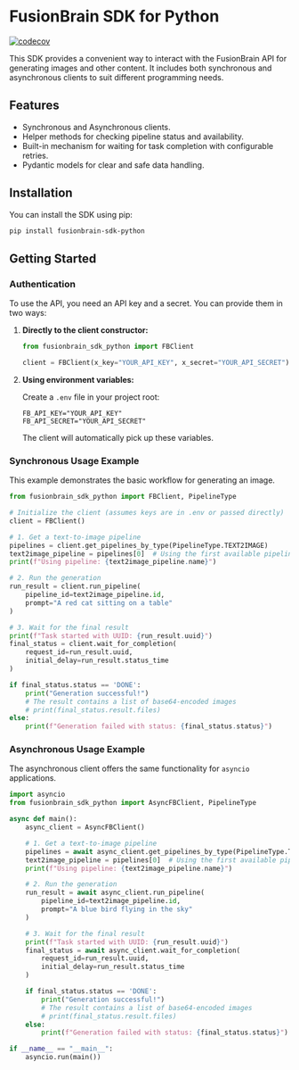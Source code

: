 # FusionBrain SDK for Python

[![codecov](https://codecov.io/github/FusionBrain26/fusionbrain-sdk-python/graph/badge.svg?token=OR5CTTH4X4)](https://codecov.io/github/FusionBrain26/fusionbrain-sdk-python)

This SDK provides a convenient way to interact with the FusionBrain API for generating images and other content. It includes both synchronous and asynchronous clients to suit different programming needs.

## Features

-   Synchronous and Asynchronous clients.
-   Helper methods for checking pipeline status and availability.
-   Built-in mechanism for waiting for task completion with configurable retries.
-   Pydantic models for clear and safe data handling.

## Installation

You can install the SDK using pip:

```bash
pip install fusionbrain-sdk-python
```

## Getting Started

### Authentication

To use the API, you need an API key and a secret. You can provide them in two ways:

1.  **Directly to the client constructor:**

    ```python
    from fusionbrain_sdk_python import FBClient

    client = FBClient(x_key="YOUR_API_KEY", x_secret="YOUR_API_SECRET")
    ```

2.  **Using environment variables:**

    Create a `.env` file in your project root:

    ```
    FB_API_KEY="YOUR_API_KEY"
    FB_API_SECRET="YOUR_API_SECRET"
    ```

    The client will automatically pick up these variables.

### Synchronous Usage Example

This example demonstrates the basic workflow for generating an image.

```python
from fusionbrain_sdk_python import FBClient, PipelineType

# Initialize the client (assumes keys are in .env or passed directly)
client = FBClient()

# 1. Get a text-to-image pipeline
pipelines = client.get_pipelines_by_type(PipelineType.TEXT2IMAGE)
text2image_pipeline = pipelines[0]  # Using the first available pipeline
print(f"Using pipeline: {text2image_pipeline.name}")

# 2. Run the generation
run_result = client.run_pipeline(
    pipeline_id=text2image_pipeline.id,
    prompt="A red cat sitting on a table"
)

# 3. Wait for the final result
print(f"Task started with UUID: {run_result.uuid}")
final_status = client.wait_for_completion(
    request_id=run_result.uuid,
    initial_delay=run_result.status_time
)

if final_status.status == 'DONE':
    print("Generation successful!")
    # The result contains a list of base64-encoded images
    # print(final_status.result.files)
else:
    print(f"Generation failed with status: {final_status.status}")

```

### Asynchronous Usage Example

The asynchronous client offers the same functionality for `asyncio` applications.

```python
import asyncio
from fusionbrain_sdk_python import AsyncFBClient, PipelineType

async def main():
    async_client = AsyncFBClient()

    # 1. Get a text-to-image pipeline
    pipelines = await async_client.get_pipelines_by_type(PipelineType.TEXT2IMAGE)
    text2image_pipeline = pipelines[0]  # Using the first available pipeline
    print(f"Using pipeline: {text2image_pipeline.name}")

    # 2. Run the generation
    run_result = await async_client.run_pipeline(
        pipeline_id=text2image_pipeline.id,
        prompt="A blue bird flying in the sky"
    )

    # 3. Wait for the final result
    print(f"Task started with UUID: {run_result.uuid}")
    final_status = await async_client.wait_for_completion(
        request_id=run_result.uuid,
        initial_delay=run_result.status_time
    )

    if final_status.status == 'DONE':
        print("Generation successful!")
        # The result contains a list of base64-encoded images
        # print(final_status.result.files)
    else:
        print(f"Generation failed with status: {final_status.status}")

if __name__ == "__main__":
    asyncio.run(main())

```
